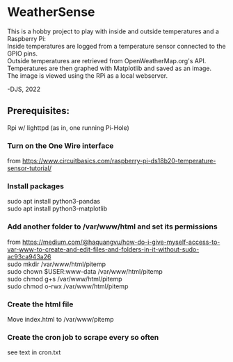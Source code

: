 # WeatherSense
This is a hobby project to play with inside and outside temperatures and a Raspberry Pi:  
Inside temperatures are logged from a temperature sensor connected to the GPIO pins.  
Outside temperatures are retrieved from OpenWeatherMap.org's API.  
Temperatures are then graphed with Matplotlib and saved as an image.  
The image is viewed using the RPi as a local webserver.  

-DJS, 2022  

## Prerequisites:
Rpi w/ lighttpd (as in, one running Pi-Hole)

### Turn on the One Wire interface  
from https://www.circuitbasics.com/raspberry-pi-ds18b20-temperature-sensor-tutorial/

### Install packages   
sudo apt install python3-pandas  
sudo apt install python3-matplotlib

### Add another folder to /var/www/html and set its permissions
from https://medium.com/@haquangvu/how-do-i-give-myself-access-to-var-www-to-create-and-edit-files-and-folders-in-it-without-sudo-ac93ca943a26  
sudo mkdir /var/www/html/pitemp  
sudo chown $USER:www-data /var/www/html/pitemp  
sudo chmod g+s /var/www/html/pitemp  
sudo chmod o-rwx /var/www/html/pitemp  

### Create the html file
Move index.html to /var/www/pitemp  

### Create the cron job to scrape every so often
see text in cron.txt



